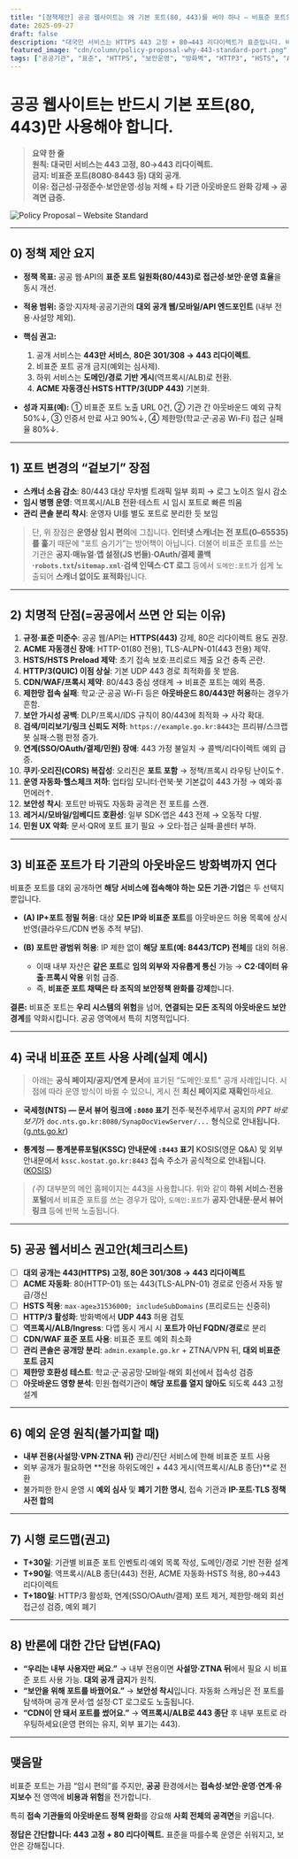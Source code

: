 ```yaml
---
title: "[정책제안] 공공 웹사이트는 왜 기본 포트(80, 443)를 써야 하나 — 비표준 포트의 숨은 비용과 위험"
date: 2025-09-27
draft: false
description: "대국민 서비스는 HTTPS 443 고정 + 80→443 리다이렉트가 표준입니다. 비표준 포트(8080, 8443 등)를 대외 공개에 쓰면 접근성·규정준수·보안운영·성능이 무너지고, 접속 기관들의 아웃바운드 방화벽까지 열게 만들어 공격면을 확장합니다."
featured_image: "cdn/column/policy-proposal-why-443-standard-port.png"
tags: ["공공기관", "표준", "HTTPS", "보안운영", "방화벽", "HTTP3", "HSTS", "ACME"]
---
```


# 공공 웹사이트는 반드시 기본 포트(80, 443)만 사용해야 합니다.

> **요약 한 줄**  
> **원칙: 대국민 서비스는 443 고정, 80→443 리다이렉트.**  
> **금지: 비표준 포트(8080·8443 등) 대외 공개.**  
> **이유: 접근성·규정준수·보안운영·성능 저해 + 타 기관 아웃바운드 완화 강제 → 공격면 급증.**  


<!--more-->

![Policy Proposal – Website Standard](https://blog.plura.io/cdn/column/policy-proposal-why-443-standard-port.png)


---

## 0) 정책 제안 요지

* **정책 목표:** 공공 웹·API의 **표준 포트 일원화(80/443)로 접근성·보안·운영 효율**을 동시 개선.
* **적용 범위:** 중앙·지자체·공공기관의 **대외 공개 웹/모바일/API 엔드포인트** (내부 전용·사설망 제외).
* **핵심 권고:**

  1. 공개 서비스는 **443만 서비스**, **80은 301/308 → 443 리다이렉트**.
  2. 비표준 포트 공개 금지(예외는 심사제).
  3. 하위 서비스는 **도메인/경로 기반 게시**(역프록시/ALB)로 전환.
  4. **ACME 자동갱신**·**HSTS**·**HTTP/3(UDP 443)** 기본화.
* **성과 지표(예):** ① 비표준 포트 노출 URL 0건, ② 기관 간 아웃바운드 예외 규칙 50%↓, ③ 인증서 만료 사고 90%↓, ④ 제한망(학교·군·공공 Wi-Fi) 접근 실패율 80%↓.

---

## 1) 포트 변경의 “겉보기” 장점

* **스캐너 소음 감소**: 80/443 대상 무차별 트래픽 일부 회피 → 로그 노이즈 일시 감소
* **임시 병행 운영**: 역프록시/ALB 전환·테스트 시 임시 포트로 빠른 띄움
* **관리 콘솔 분리 착시**: 운영자 UI를 별도 포트로 분리한 듯 보임

> 단, 위 장점은 **운영상 임시 편의**에 그칩니다. **인터넷 스캐너는 전 포트(0–65535)를 훑**기 때문에 “포트 숨기기”는 방어책이 아닙니다.
> 더불어 비표준 포트를 쓰는 기관은 **공지·매뉴얼·앱 설정(JS 번들)·OAuth/결제 콜백·`robots.txt`/`sitemap.xml`·검색 인덱스·CT 로그** 등에서 `도메인:포트`가 쉽게 노출되어 **스캐너 없이도 표적화**됩니다.

---

## 2) 치명적 단점(=공공에서 쓰면 안 되는 이유)

1. **규정·표준 미준수**: 공공 웹/API는 **HTTPS(443)** 강제, 80은 리다이렉트 용도 권장.
2. **ACME 자동갱신 장애**: HTTP-01(80 전용), TLS-ALPN-01(443 전용) 제약.
3. **HSTS/HSTS Preload 제약**: 초기 접속 보호·프리로드 제출 요건 충족 곤란.
4. **HTTP/3(QUIC) 이점 상실**: 기본 UDP 443 경로 최적화를 못 받음.
5. **CDN/WAF/프록시 제약**: 80/443 중심 생태계 → 비표준 포트는 예외 폭증.
6. **제한망 접속 실패**: 학교·군·공공 Wi-Fi 등은 **아웃바운드 80/443만 허용**하는 경우가 흔함.
7. **보안 가시성 공백**: DLP/프록시/IDS 규칙이 80/443에 최적화 → 사각 확대.
8. **검색/미리보기/링크 신뢰도 저하**: `https://example.go.kr:8443`는 프리뷰/스크랩봇 실패·스팸 판정 증가.
9. **연계(SSO/OAuth/결제/민원) 장애**: 443 가정 불일치 → 콜백/리다이렉트 예외 급증.
10. **쿠키·오리진(CORS) 복잡성**: 오리진은 **포트 포함** → 정책/프록시 라우팅 난이도↑.
11. **운영 자동화·헬스체크 저하**: 업타임 모니터·런북·봇 기본값이 443 가정 → 예외·휴먼에러↑.
12. **보안성 착시**: 포트만 바꿔도 자동화 공격은 전 포트를 스캔.
13. **레거시/모바일/임베디드 호환성**: 일부 SDK·앱은 443 전제 → 오동작 다발.
14. **민원 UX 악화**: 문서·QR에 포트 표기 필요 → 오타·접근 실패·콜센터 부하.

---

## 3) 비표준 포트가 **타 기관의 아웃바운드 방화벽**까지 연다

비표준 포트를 대외 공개하면 **해당 서비스에 접속해야 하는 모든 기관·기업**은 두 선택지뿐입니다.

* **(A) IP+포트 정밀 허용**: 대상 **모든 IP와 비표준 포트**를 아웃바운드 허용 목록에 상시 반영(클라우드/CDN 변동 추적 부담).
* **(B) 포트만 광범위 허용**: IP 제한 없이 **해당 포트(예: 8443/TCP) 전체**를 대외 허용.

  * 이때 내부 자산은 **같은 포트**로 **임의 외부와 자유롭게 통신** 가능 → **C2·데이터 유출·프록시 악용** 위험 급증.
  * 즉, **비표준 포트 채택은 타 조직의 보안정책 완화를 강제**합니다.

**결론:** 비표준 포트는 **우리 시스템의 위험**을 넘어, **연결되는 모든 조직의 아웃바운드 보안 경계**를 약화시킵니다. 공공 영역에서 특히 치명적입니다.

---

## 4) 국내 비표준 포트 사용 사례(실제 예시)

> 아래는 **공식 페이지/공지/연계 문서**에 표기된 “도메인:포트” 공개 사례입니다. 시점에 따라 운영 방식이 바뀔 수 있으니, 게시 전 **최신 페이지로 재확인**하세요.

* **국세청(NTS) — 문서 뷰어 링크에 `:8080` 표기**
  전주·북전주세무서 공지의 *PPT 바로보기*가 `doc.nts.go.kr:8080/SynapDocViewServer/...` 형식으로 안내됩니다. ([g.nts.go.kr][1])

* **통계청 — 통계분류포털(KSSC) 안내문에 `:8443` 표기**
  KOSIS(영문 Q&A) 및 외부 안내문에서 `kssc.kostat.go.kr:8443` 접속 주소가 공식적으로 안내됩니다. ([KOSIS][2])

> *(주)* 대부분의 메인 홈페이지는 443을 사용합니다. 위와 같이 **하위 서비스·전용 포털**에서 비표준 포트를 쓰는 경우가 많아, `도메인:포트`가 **공지·안내문·문서 뷰어 링크** 등에 반복 노출됩니다.

---

## 5) 공공 웹서비스 권고안(체크리스트)

* [ ] **대외 공개는 443(HTTPS) 고정, 80은 301/308 → 443 리다이렉트**
* [ ] **ACME 자동화**: 80(HTTP-01) 또는 443(TLS-ALPN-01) 경로로 인증서 자동 발급/갱신
* [ ] **HSTS 적용**: `max-age≥31536000; includeSubDomains` (프리로드는 신중히)
* [ ] **HTTP/3 활성화**: 방화벽에서 **UDP 443** 허용 검토
* [ ] **역프록시/ALB/Ingress**: 다앱 동시 게시 시 **포트가 아닌 FQDN/경로**로 분리
* [ ] **CDN/WAF 표준 포트 사용**: 비표준 포트 예외 최소화
* [ ] **관리 콘솔은 공개망 분리**: `admin.example.go.kr` + ZTNA/VPN 뒤, **대외 비표준 포트 금지**
* [ ] **제한망 호환성 테스트**: 학교·군·공공망·모바일·해외 회선에서 접속성 검증
* [ ] **아웃바운드 영향 분석**: 민원·협력기관이 **해당 포트를 열지 않아도** 되도록 443 고정 설계

---

## 6) 예외 운영 원칙(불가피할 때)

* **내부 전용(사설망·VPN·ZTNA 뒤)** 관리/진단 서비스에 한해 비표준 포트 사용
* 외부 공개가 필요하면 **전용 하위도메인 + 443 게시(역프록시/ALB 종단)**로 전환
* 불가피한 한시 운영 시 **예외 심사** 및 **폐기 기한 명시**, 접속 기관과 **IP·포트·TLS 정책 사전 합의**

---

## 7) 시행 로드맵(권고)

* **T+30일**: 기관별 비표준 포트 인벤토리·예외 목록 작성, 도메인/경로 기반 전환 설계
* **T+90일**: 역프록시/ALB 종단(443) 전환, ACME 자동화·HSTS 적용, 80→443 리다이렉트
* **T+180일**: HTTP/3 활성화, 연계(SSO/OAuth/결제) 포트 제거, 제한망·해외 회선 접근성 검증, 예외 폐기

---

## 8) 반론에 대한 간단 답변(FAQ)

* **“우리는 내부 사용자만 써요.”** → 내부 전용이면 **사설망·ZTNA 뒤**에서 필요 시 비표준 포트 사용 가능. **대외 공개 금지**가 원칙.
* **“보안을 위해 포트를 바꿨어요.”** → **보안성 착시**입니다. 자동화 스캐닝은 전 포트를 탐색하며 공개 문서·앱 설정·CT 로그로도 노출됩니다.
* **“CDN이 안 돼서 포트를 썼어요.”** → **역프록시/ALB로 443 종단** 후 내부 포트로 라우팅하세요(운영 편의는 유지, 외부 표기는 443).

---

## 맺음말

비표준 포트는 가끔 “임시 편의”를 주지만, **공공** 환경에서는 **접속성·보안·운영·연계·유지보수** 전 영역에 **비용과 위험**을 전가합니다.  

특히 **접속 기관들의 아웃바운드 정책 완화**를 강요해 **사회 전체의 공격면**을 키웁니다. 

**정답은 간단합니다: 443 고정 + 80 리다이렉트.** 표준을 따를수록 운영은 쉬워지고, 보안은 강해집니다.

[1]: https://g.nts.go.kr/jeonju/na/ntt/selectNttInfo.do?mi=4273&nttSn=1294204&utm_source=chatgpt.com "20년 12월 결산법인은 3월말까지 법인세 신고․납부"
[2]: https://kosis.kr/eng/bulletinBoard/qnaView.do%3Bjsessionid%3DDSO2QNXgXOWey15JOa0iFqj3w1of8Pybt1wx1u7l1fV5B61ZzhpV8MsKnhvE7Pqv.STAT_WAS2_servlet_engine2?boardIdx=335628&utm_source=chatgpt.com "KOSIS KOrean Statistical Information Service"
